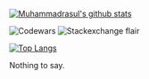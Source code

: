 [![Muhammadrasul's github stats](https://github-readme-stats.vercel.app/api?username=Muhammadrasul446&count_private=true&show_icon=true&theme=radical)](https://github.com/anuraghazra/github-readme-stats)

![Codewars](https://www.codewars.com/users/Muhammadrasul446/badges/large) ![Stackexchange flair](https://stackexchange.com/users/flair/18516344.png)

[![Top Langs](https://github-readme-stats.vercel.app/api/top-langs/?username=Muhammadrasul446&count_private=true&show_icon=true&theme=radical)](https://github.com/anuraghazra/github-readme-stats)

Nothing to say. 
